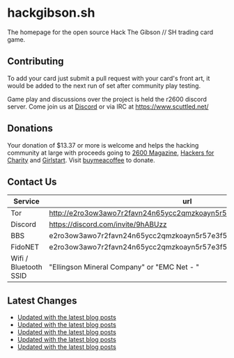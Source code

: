 # hackgibson.sh
The homepage for the open source Hack The Gibson // SH trading card game.


## Contributing

To add your card just submit a pull request with your card's front art, it would be added to the next run of set after community play testing.

Game play and discussions over the project is held the r2600 discord server. Come join us at [Discord](https://discord.com/invite/9hABUzz) or via IRC at https://www.scuttled.net/


## Donations

Your donation of $13.37 or more is welcome and helps the hacking community at large with proceeds going to [2600 Magazine](https://2600.com/), [Hackers for Charity](https://hackersforcharity.org) and [Girlstart](https://girlstart.org).  Visit [buymeacoffee](https://www.buymeacoffee.com/hackgibson.sh) to donate.


## Contact Us

Service | url
-|-
Tor | http://e2ro3ow3awo7r2favn24n65ycc2qmzkoayn5r57e3f56nvjwdcgg32ad.onion
Discord | https://discord.com/invite/9hABUzz
BBS | e2ro3ow3awo7r2favn24n65ycc2qmzkoayn5r57e3f56nvjwdcgg32ad.onion:23
FidoNET | e2ro3ow3awo7r2favn24n65ycc2qmzkoayn5r57e3f56nvjwdcgg32ad.onion:24554
Wifi / Bluetooth SSID | "Ellingson Mineral Company" or "EMC Net - <fidonet address>"

## Latest Changes
<!-- BLOG-POST-LIST:START -->
- [Updated with the latest blog posts](https://github.com/DFW2600/hackgibson.sh/commit/f151605f7f98558c2874b88dfc8efa8f1f0bcb65)
- [Updated with the latest blog posts](https://github.com/DFW2600/hackgibson.sh/commit/67fcd31842390339f66d8d307715f63d63bad303)
- [Updated with the latest blog posts](https://github.com/DFW2600/hackgibson.sh/commit/b7a637f456890d6247ce288f102a8bfe7a0b90d1)
- [Updated with the latest blog posts](https://github.com/DFW2600/hackgibson.sh/commit/af78a052f5bc3516fee561e4860e23e57cbf7e5a)
- [Updated with the latest blog posts](https://github.com/DFW2600/hackgibson.sh/commit/75668cab3b0f22f8b4f2ffecd74fdf057933e54c)
<!-- BLOG-POST-LIST:END -->
